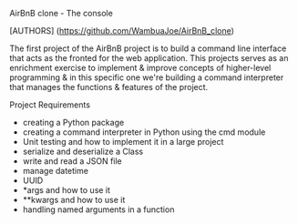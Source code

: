 AirBnB clone - The console

[AUTHORS] (https://github.com/WambuaJoe/AirBnB_clone)

The first project of the AirBnB project is to build a command line interface that acts as the fronted for the web application. This projects serves as an enrichment exercise to implement & improve concepts of higher-level programming & in this specific one we're building a command interpreter that manages the functions & features of the project.

Project Requirements
- creating a Python package
- creating a command interpreter in Python using the cmd module
- Unit testing and how to implement it in a large project
- serialize and deserialize a Class
- write and read a JSON file
- manage datetime
- UUID
- *args and how to use it
- **kwargs and how to use it
- handling named arguments in a function

